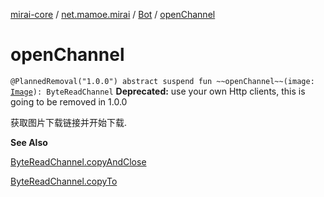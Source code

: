 [mirai-core](../../index.md) / [net.mamoe.mirai](../index.md) / [Bot](index.md) / [openChannel](./open-channel.md)

# openChannel

`@PlannedRemoval("1.0.0") abstract suspend fun ~~openChannel~~(image: `[`Image`](../../net.mamoe.mirai.message.data/-image/index.md)`): ByteReadChannel`
**Deprecated:** use your own Http clients, this is going to be removed in 1.0.0

获取图片下载链接并开始下载.

**See Also**

[ByteReadChannel.copyAndClose](../../net.mamoe.mirai.utils/kotlinx.coroutines.io.-byte-read-channel/copy-and-close.md)

[ByteReadChannel.copyTo](../../net.mamoe.mirai.utils/kotlinx.coroutines.io.-byte-read-channel/copy-to.md)

